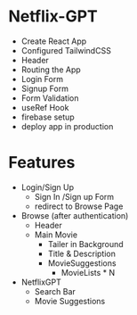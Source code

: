 # Netflix-GPT
- Create React App
- Configured TailwindCSS
- Header
- Routing the App
- Login Form
- Signup Form
- Form Validation
- useRef Hook
- firebase setup
- deploy app in production

# Features
- Login/Sign Up
    - Sign In /Sign up Form
    - redirect to Browse Page
- Browse (after authentication)
    - Header
    - Main Movie
        - Tailer in Background
        - Title & Description
        - MovieSuggestions
            - MovieLists * N
- NetflixGPT
    - Search Bar
    - Movie Suggestions